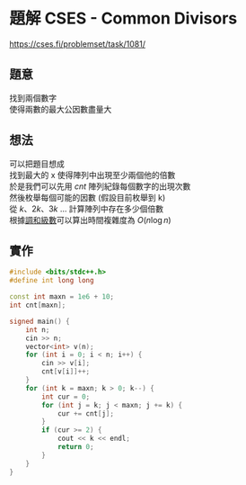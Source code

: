 # 題解 CSES - Common Divisors
https://cses.fi/problemset/task/1081/
## 題意
找到兩個數字 \
使得兩數的最大公因數盡量大
## 想法
可以把題目想成 \
找到最大的 x 使得陣列中出現至少兩個他的倍數 \
於是我們可以先用 $cnt$ 陣列紀錄每個數字的出現次數 \
然後枚舉每個可能的因數 (假設目前枚舉到 k) \
從 $k$、$2k$、$3k$ $\dots$ 計算陣列中存在多少個倍數 \
根據[調和級數](/harmonic-series)可以算出時間複雜度為 $O(n \log n)$
## 實作
```cpp
#include <bits/stdc++.h>
#define int long long

const int maxn = 1e6 + 10;
int cnt[maxn];

signed main() {
    int n;
    cin >> n;
    vector<int> v(n);
    for (int i = 0; i < n; i++) {
        cin >> v[i];
        cnt[v[i]]++;
    }
    for (int k = maxn; k > 0; k--) {
        int cur = 0;
        for (int j = k; j < maxn; j += k) {
            cur += cnt[j];
        }
        if (cur >= 2) {
            cout << k << endl;
            return 0;
        }
    }
}
```